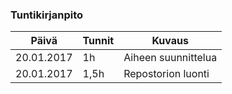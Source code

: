 ### Tuntikirjanpito
Päivä | Tunnit | Kuvaus
--------------- | ----- | ------
20.01.2017 | 1h | Aiheen suunnittelua
20.01.2017 | 1,5h| Repostorion luonti
